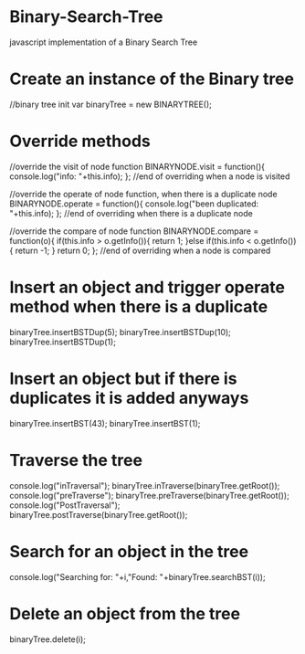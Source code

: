 # Binary-Search-Tree
javascript implementation of a Binary Search Tree

# Create an instance of the Binary tree

  //binary tree init
  var binaryTree = new BINARYTREE();
  
# Override methods
  //override the visit of node function
  BINARYNODE.visit = function(){
    console.log("info: "+this.info);
  };
  //end of overriding when a node is visited
  
  //override the operate of node function, when there is a duplicate node
  BINARYNODE.operate = function(){
    console.log("been duplicated: "+this.info);
  };
  //end of overriding when there is a duplicate node
  
  //override the compare of node function
  BINARYNODE.compare = function(o){
    if(this.info > o.getInfo()){
      return 1;
    }else if(this.info < o.getInfo()){
      return -1;
    }
    return 0;
  };
  //end of overriding when a node is compared
  
# Insert an object and trigger operate method when there is a duplicate
  binaryTree.insertBSTDup(5);
  binaryTree.insertBSTDup(10);
  binaryTree.insertBSTDup(1);
  
# Insert an object but if there is duplicates it is added anyways
  binaryTree.insertBST(43);
  binaryTree.insertBST(1);
  
# Traverse the tree
console.log("inTraversal");
binaryTree.inTraverse(binaryTree.getRoot());
console.log("preTraverse");
binaryTree.preTraverse(binaryTree.getRoot());
console.log("PostTraversal");
binaryTree.postTraverse(binaryTree.getRoot());

# Search for an object in the tree
console.log("Searching for: "+i,"Found: "+binaryTree.searchBST(i));

# Delete an object from the tree
binaryTree.delete(i);
